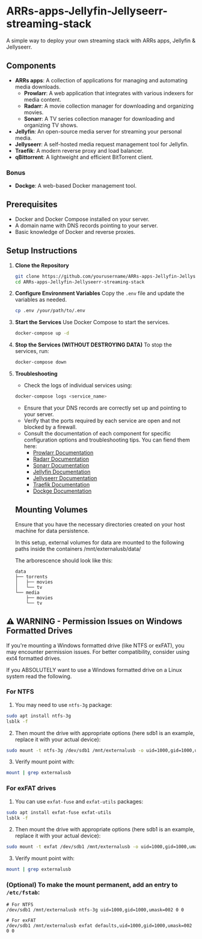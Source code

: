 # ARRs-apps-Jellyfin-Jellyseerr-streaming-stack
A simple way to deploy your own streaming stack with ARRs apps, Jellyfin &amp; Jellyseerr.

## Components
- **ARRs apps**: A collection of applications for managing and automating media downloads.
    - **Prowlarr**: A web application that integrates with various indexers for media content.
    - **Radarr**: A movie collection manager for downloading and organizing movies.
    - **Sonarr**: A TV series collection manager for downloading and organizing TV shows.
- **Jellyfin**: An open-source media server for streaming your personal media.
- **Jellyseerr**: A self-hosted media request management tool for Jellyfin.
- **Traefik**: A modern reverse proxy and load balancer.
- **qBittorrent**: A lightweight and efficient BitTorrent client.

### Bonus
- **Dockge**: A web-based Docker management tool.

## Prerequisites
- Docker and Docker Compose installed on your server.
- A domain name with DNS records pointing to your server.
- Basic knowledge of Docker and reverse proxies.

## Setup Instructions
1. **Clone the Repository**
   ```bash
   git clone https://github.com/yourusername/ARRs-apps-Jellyfin-Jellyseerr-streaming-stack.git
   cd ARRs-apps-Jellyfin-Jellyseerr-streaming-stack
    ```
2. **Configure Environment Variables**
   Copy the `.env` file and update the variables as needed.
   ```bash
   cp .env /your/path/to/.env
   ```

3. **Start the Services**
   Use Docker Compose to start the services.
   ```bash
   docker-compose up -d
   ```

4. **Stop the Services (WITHOUT DESTROYING DATA)**
   To stop the services, run:
   ```bash
   docker-compose down
   ```

5. **Troubleshooting**
   - Check the logs of individual services using:

   ```bash
   docker-compose logs <service_name>
   ```

   - Ensure that your DNS records are correctly set up and pointing to your server.
   - Verify that the ports required by each service are open and not blocked by a firewall.
   - Consult the documentation of each component for specific configuration options and troubleshooting tips. You can fiend them here:
     - [Prowlarr Documentation](https://wiki.servarr.com/prowlarr)
     - [Radarr Documentation](https://wiki.servarr.com/radarr)
     - [Sonarr Documentation](https://wiki.servarr.com/sonarr)
     - [Jellyfin Documentation](https://jellyfin.org/docs/)
     - [Jellyseerr Documentation](https://jellyseerr.com/docs/)
     - [Traefik Documentation](https://doc.traefik.io/traefik/)
     - [Dockge Documentation](https://dockge.com/docs/)

   ## Mounting Volumes
   Ensure that you have the necessary directories created on your host machine for data persistence.

   In this setup, external volumes for data are mounted to the following paths inside the containers /mnt/externalusb/data/

   The arborescence should look like this:

   ``` 
   data
   ├── torrents
   │   ├── movies
   │   └── tv
   └── media
       ├── movies
       └── tv
   ```

## ⚠️ WARNING - Permission Issues on Windows Formatted Drives

   If you're mounting a Windows formatted drive (like NTFS or exFAT), you may encounter permission issues. For better compatibility, consider using ext4 formatted drives.

   If you ABSOLUTELY want to use a Windows formatted drive on a Linux system read the following.

   ### For NTFS
   1. You may need to use `ntfs-3g` package:
   ```bash
   sudo apt install ntfs-3g
   lsblk -f
   ```

   2. Then mount the drive with appropriate options (here sdb1 is an example, replace it with your actual device):
   ```bash
   sudo mount -t ntfs-3g /dev/sdb1 /mnt/externalusb -o uid=1000,gid=1000,umask=002
   ```
   
   3. Verify mount point with:
   ```bash
   mount | grep externalusb
   ```

   ### For exFAT drives
   1. You can use `exfat-fuse` and `exfat-utils` packages:
   ```bash
   sudo apt install exfat-fuse exfat-utils
   lsblk -f
   ```

   2. Then mount the drive with appropriate options (here sdb1 is an example, replace it with your actual device):
   ```bash
   sudo mount -t exfat /dev/sdb1 /mnt/externalusb -o uid=1000,gid=1000,umask=002
   ```
   3. Verify mount point with:
   ```bash
   mount | grep externalusb
   ```

   ### (Optional) To make the mount permanent, add an entry to `/etc/fstab`:
   ```
   # For NTFS
   /dev/sdb1 /mnt/externalusb ntfs-3g uid=1000,gid=1000,umask=002 0 0

   # For exFAT
   /dev/sdb1 /mnt/externalusb exfat defaults,uid=1000,gid=1000,umask=002 0 0
   ```